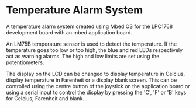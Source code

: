 # Temperature Alarm System

A temperature alarm system created using Mbed OS for the LPC1768 development board with an mbed application board.

An LM75B temperature sensor is used to detect the temperature. If the temperature goes too low or too high, the blue and red LEDs respectively act as warning alarms. The high and low limits are set using the potentiometers.<br>

The display on the LCD can be changed to display temperature in Celcius, display temperature in Farenheit or a display blank screen. This can be controlled using the centre button of the joystick on the application board or using a serial input to control the display by pressing the 'C', 'F' or 'B' keys for Celcius, Farenheit and blank.
